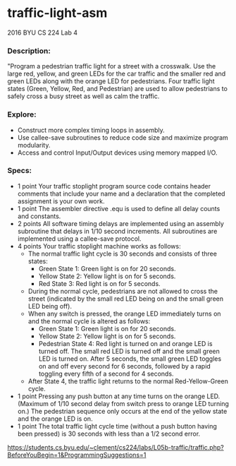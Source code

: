 # traffic-light-asm
2016 BYU CS 224 Lab 4


### Description:
"Program a pedestrian traffic light for a street with a crosswalk. Use the large red, yellow, and green LEDs for the car traffic and the smaller red and green LEDs along with the orange LED for pedestrians. Four traffic light states (Green, Yellow, Red, and Pedestrian) are used to allow pedestrians to safely cross a busy street as well as calm the traffic.

### Explore:
- Construct more complex timing loops in assembly.
- Use callee-save subroutines to reduce code size and maximize program modularity.
- Access and control Input/Output devices using memory mapped I/O.



### Specs:
- 1 point	Your traffic stoplight program source code contains header comments that include your name and a declaration that the completed assignment is your own work.
- 1 point	The assembler directive .equ is used to define all delay counts and constants.
- 2 points	All software timing delays are implemented using an assembly subroutine that delays in 1/10 second increments. All subroutines are implemented using a callee-save protocol.
- 4 points	Your traffic stoplight machine works as follows:
  - The normal traffic light cycle is 30 seconds and consists of three states:
    - Green State 1: Green light is on for 20 seconds.
    - Yellow State 2: Yellow light is on for 5 seconds.
    - Red State 3: Red light is on for 5 seconds.
  - During the normal cycle, pedestrians are not allowed to cross the street (indicated by the small red LED being on and the small green LED being off).
  - When any switch is pressed, the orange LED immediately turns on and the normal cycle is altered as follows:
    - Green State 1: Green light is on for 20 seconds.
    - Yellow State 2: Yellow light is on for 5 seconds.
    - Pedestrian State 4: Red light is turned on and orange LED is turned off. The small red LED is turned off and the small green LED is turned on. After 5 seconds, the small green LED toggles on and off every second for 6 seconds, followed by a rapid toggling every fifth of a second for 4 seconds.
  - After State 4, the traffic light returns to the normal Red-Yellow-Green cycle.
- 1 point	Pressing any push button at any time turns on the orange LED. (Maximum of 1/10 second delay from switch press to orange LED turning on.) The pedestrian sequence only occurs at the end of the yellow state and the orange LED is on.
- 1 point	The total traffic light cycle time (without a push button having been pressed) is 30 seconds with less than a 1/2 second error.

https://students.cs.byu.edu/~clement/cs224/labs/L05b-traffic/traffic.php?BeforeYouBegin=1&ProgrammingSuggestions=1


